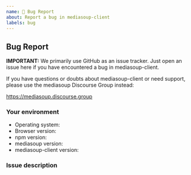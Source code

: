 ```yaml
---
name: 🐍 Bug Report
about: Report a bug in mediasoup-client
labels: bug
---
```


## Bug Report

**IMPORTANT:** We primarily use GitHub as an issue tracker. Just open an issue here if you have encountered a bug in mediasoup-client.

If you have questions or doubts about mediasoup-client or need support, please use the mediasoup Discourse Group instead:

https://mediasoup.discourse.group

### Your environment

- Operating system:
- Browser version:
- npm version:
- mediasoup version:
- mediasoup-client version:

### Issue description
